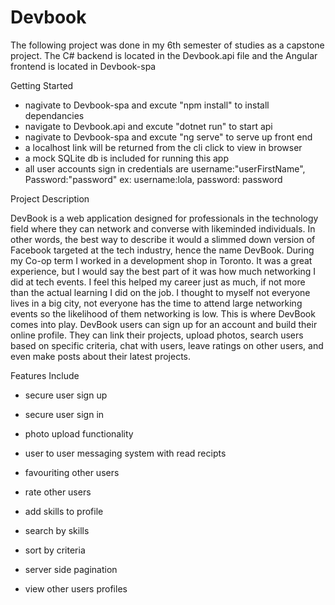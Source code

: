 # Devbook

The following project was done in my 6th semester of studies as a capstone project. The C# backend is located in the Devbook.api file and the Angular frontend is located in Devbook-spa

Getting Started
- nagivate to Devbook-spa and excute "npm install" to install dependancies
- navigate to Devbook.api and excute "dotnet run" to start api
- nagivate to Devbook-spa and excute "ng serve" to serve up front end 
- a localhost link will be returned from the cli click to view in browser
- a mock SQLite db is included for running this app
- all user accounts sign in credentials are username:"userFirstName", Password:"password" ex: username:lola, password: password


Project Description 

DevBook is a web application designed for professionals in the technology field where they can network and converse with likeminded individuals. In other words, the best way to describe it would a slimmed down version of Facebook targeted at the tech industry, hence the name DevBook. During my Co-op term I worked in a development shop in Toronto. It was a great experience, but I would say the best part of it was how much networking I did at tech events. I feel this helped my career just as much, if not more than the actual learning I did on the job. I thought to myself not everyone lives in a big city, not everyone has the time to attend large networking events so the likelihood of them networking is low. This is where DevBook comes into play. DevBook users can sign up for an account and build their online profile. They can link their projects, upload photos, search users based on specific criteria, chat with users, leave ratings on other users, and even make posts about their latest projects.  

Features Include
- secure user sign up 

- secure user sign in
- photo upload functionality 
- user to user messaging system with read recipts 
- favouriting other users
- rate other users
- add skills to profile
- search by skills
- sort by criteria
- server side pagination
- view other users profiles

